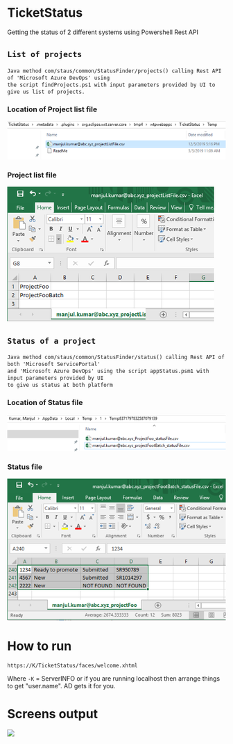 # TicketStatus
Getting the status of 2 different systems using Powershell Rest API


## ```List of projects```
```
Java method com/staus/common/StatusFinder/projects() calling Rest API of 'Microsoft Azure DevOps' using
the script findProjects.ps1 with input parameters provided by UI to give us list of projects.
```

### Location of Project list file

![](src/main/webapp/images/projectListAtTomcatWorkingDirectory.png)


### Project list file

![](src/main/webapp/images/projectListAtTomcatWorkingDirectory_LIST.png)


## ```Status of a project```
```
Java method com/staus/common/StatusFinder/status() calling Rest API of both 'Microsoft ServicePortal' 
and 'Microsoft Azure DevOps' using the script appStatus.psm1 with input parameters provided by UI
to give us status at both platform 
```

### Location of Status file


![](src/main/webapp/images/StatusFilesLocation.png)



### Status file

![](src/main/webapp/images/StatusFiles_Results.png)


# How to run 

```
https://K/TicketStatus/faces/welcome.xhtml
```

Where
```-K``` = ServerINFO or if you are running localhost then arrange things to get "user.name". AD gets it for you.


# Screens output

![](src/main/webapp/images/howToRun.gif)






